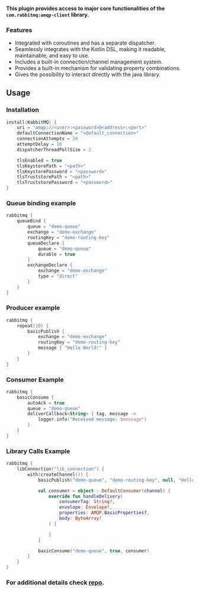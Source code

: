 
#### This plugin provides access to major core functionalities of the `com.rabbitmq:amqp-client` library.

### Features

- Integrated with coroutines and has a separate dispatcher.
- Seamlessly integrates with the Kotlin DSL, making it readable, maintainable, and easy to use.
- Includes a built-in connection/channel management system.
- Provides a built-in mechanism for validating property combinations.
- Gives the possibility to interact directly with the java library.


## Usage

### Installation
```kotlin
install(KabbitMQ) {
    uri = "amqp://<user>:<password>@<address>:<port>"
    defaultConnectionName = "<default_connection>"
    connectionAttempts = 20
    attemptDelay = 10
    dispatcherThreadPollSize = 2

    tlsEnabled = true
    tlsKeystorePath = "<path>"
    tlsKeystorePassword = "<password>"
    tlsTruststorePath = "<path>"
    tlsTruststorePassword = "<password>"
}
```

### Queue binding example
```kotlin
rabbitmq {
    queueBind {
        queue = "demo-queue"
        exchange = "demo-exchange"
        routingKey = "demo-routing-key"
        queueDeclare {
            queue = "demo-queue"
            durable = true
        }
        exchangeDeclare {
            exchange = "demo-exchange"
            type = "direct"
        }
    }
}
```

### Producer example
```kotlin
rabbitmq {
    repeat(10) {
        basicPublish {
            exchange = "demo-exchange"
            routingKey = "demo-routing-key"
            message { "Hello World!" }
        }
    }
}
```

### Consumer Example
```kotlin
rabbitmq {
    basicConsume {
        autoAck = true
        queue = "demo-queue"
        deliverCallback<String> { tag, message ->
            logger.info("Received message: $message")
        }
    }
}
```

### Library Calls Example
```kotlin
rabbitmq {
    libConnection("lib_connection") {
        with(createChannel()) {
            basicPublish("demo-queue", "demo-routing-key", null, "Hello!".toByteArray())

            val consumer = object : DefaultConsumer(channel) {
                override fun handleDelivery(
                    consumerTag: String?,
                    envelope: Envelope?,
                    properties: AMQP.BasicProperties?,
                    body: ByteArray?
                ) {

                }
            }

            basicConsume("demo-queue", true, consumer)
        }
    }
}
```

### For additional details check [repo](https://github.com/DamirDenis-Tudor/ktor-server-rabbitmq).